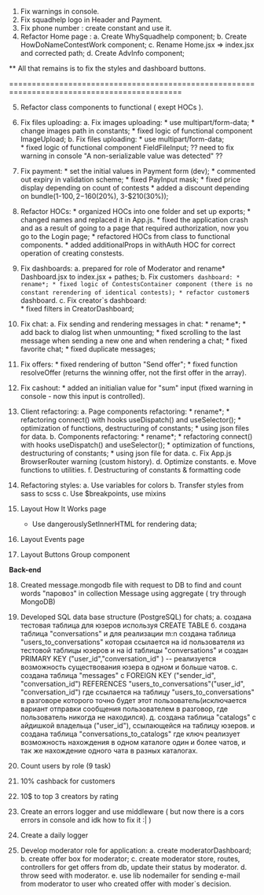1. Fix warnings in console.
2. Fix squadhelp logo in Header and Payment.
3. Fix phone number : create constant and use it.
4. Refactor Home page : 
    a. Create WhySquadhelp component;
    b. Create HowDoNameContestWork component;
    c. Rename Home.jsx => index.jsx and corrected path;
    d. Create AdvInfo component;

** All that remains is to fix the styles and dashboard buttons.

============================================================================================

5. Refactor class components to functional ( exept HOCs ).
6. Fix files uploading:
    a. Fix images uploading:
        * use multipart/form-data;
        * change images path in constants;
        * fixed logic of functional component ImageUpload;
    b. Fix files uploading:
        * use multipart/form-data;  
        * fixed logic of functional component FieldFileInput;
        ?? need to fix warning in console "A non-serializable value was detected" ?? 

7. Fix payment:
        * set the initial values in Payment form (dev);
        * commented out expiry in validation scheme;
        * fixed PayInput mask;
        * fixed price display depending on count of contests 
        * added a discount depending on bundle(1-$100, 2-$160(20%), 3-$210(30%));


8. Refactor HOCs:
        * organized HOCs into one folder and set up exports;
        * changed names and replaced it in App.js.
        * fixed the application crash and as a result of going to a page that required authorization, now you go to the Login page;
        * refactored HOCs from class to functional components. 
        * added additionalProps in withAuth HOC for correct operation of creating constests.

9. Fix dashboards:
    a. prepared for role of Moderator and rename* Dashboard.jsx to index.jsx + pathes;
    b. Fix customer`s dashboard:
        * rename*;
        * fixed logic of ContestsContainer component (there is no constant rerendering of identical contests);
        * refactor customer`s dashboard.
    c.  Fix creator`s dashboard:   
        * fixed filters in CreatorDashboard;

10. Fix chat:
    a. Fix sending and rendering messages in chat:
        * rename*;
        * add back to dialog list when unmounting;
        * fixed scrolling to the last message when sending a new one and when rendering a chat;
        * fixed favorite chat;
        * fixed duplicate messages;
        
11. Fix offers:
        * fixed rendering of button "Send offer";
        * fixed function resolveOffer (returns the winning offer, not the first offer in the array).      

12. Fix cashout:
        * added an initialian value for "sum" input (fixed warning in console - now this input is controlled).

13. Client refactoring:
     a. Page components refactoring:
        * rename*;
        * refactoring connect() with hooks useDispatch() and useSelector();
        * optimization of functions, destructuring of constants;
        * using json files for data.
     b. Components refactoring:
        * rename*;
        * refactoring connect() with hooks useDispatch() and useSelector();
        * optimization of functions, destructuring of constants;
        * using json file for data.
     c. Fix App.js BrowserRouter warning (custom history). 
     d. Optimize constants.
     e. Move functions to utilities.
     f. Destructuring of constants & formatting code

14. Refactoring styles:
    a. Use variables for colors
    b. Transfer styles from sass to scss
    c. Use $breakpoints, use mixins

15. Layout How It Works page
    * Use dangerouslySetInnerHTML for rendering data;

16. Layout Events page  

17. Layout Buttons Group component   


**Back-end**
    
18. Created message.mongodb file with request to DB to find and count words "паровоз" in collection Message using aggregate ( try through MongoDB) 

19. Developed SQL data base structure (PostgreSQL) for chats;
    а. создана тестовая таблица для юзеров используя CREATE TABLE
    б. создана таблица "conversations" и для реализации m:n создана таблица "users_to_conversations" которая ссылается на id пользователя из тестовой таблицы юзеров и на id таблицы "conversations" и создан PRIMARY KEY ("user_id","conversation_id" ) -- реализуется возможность существования юзера в одном и больше чатов.
    с. создана таблица "messages" с FOREIGN KEY ("sender_id", "conversation_id") REFERENCES "users_to_conversations"("user_id", "conversation_id") где ссылается на таблицу "users_to_conversations" в разговоре которого точно будет этот пользователь(исключается вариант отправки сообщения пользователем в разговор, где пользователь никогда не находился).
    д. создана таблица "catalogs" с айдишкой владельца ("user_id"), ссылающейся на таблицу юзеров. и создана таблица "conversations_to_catalogs" где ключ реализует возможность нахождения в одном каталоге один и более чатов, и так же нахождение одного чата в разных каталогах.

20. Count users by role (9 task)  
21. 10% cashback for customers 
22. 10$ to top 3 creators by rating  

23. Create an errors logger and use middleware ( but now there is a cors errors in console and idk how to fix it :| )

24. Create a daily logger

25. Develop moderator role for application: 
    a. create moderatorDashboard;
    b. create offer box for moderator;
    c. create moderator store, routes, controllers for get offers from db, update their status by moderator.
    d. throw seed with moderator.
    e. use lib nodemailer for sending e-mail from moderator to user who created offer with moder`s decision.
